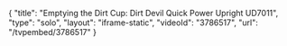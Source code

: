 {
    "title": "Emptying the Dirt Cup: Dirt Devil Quick Power Upright UD7011",
    "type": "solo",
    "layout": "iframe-static",
    "videoId": "3786517",
    "url": "\/tvpembed\/3786517"
}